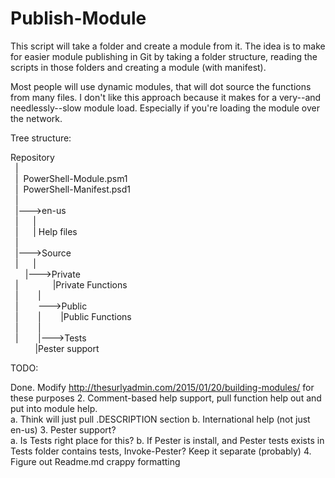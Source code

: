 # Publish-Module
This script will take a folder and create a module from it.  The idea is to make for easier module publishing in Git by 
taking a folder structure, reading the scripts in those folders and creating a module (with manifest).

Most people will use dynamic modules, that will dot source the functions from many files.  I don't like this approach because
it makes for a very--and needlessly--slow module load.  Especially if you're loading the module over the network. 

Tree structure:

Repository<br/>
&nbsp;&nbsp;|<br/>
&nbsp;&nbsp;|&nbsp;&nbsp;PowerShell-Module.psm1<br/>
&nbsp;&nbsp;|&nbsp;&nbsp;PowerShell-Manifest.psd1<br/>
&nbsp;&nbsp;|<br/>
&nbsp;&nbsp;|--->en-us<br/>
&nbsp;&nbsp;|&nbsp;&nbsp;&nbsp;&nbsp;&nbsp;&nbsp;|<br/>
&nbsp;&nbsp;|&nbsp;&nbsp;&nbsp;&nbsp;&nbsp;&nbsp;| Help files<br/>
&nbsp;&nbsp;|<br/>
&nbsp;&nbsp;|--->Source<br/>
&nbsp;&nbsp;|&nbsp;&nbsp;&nbsp;&nbsp;&nbsp;&nbsp;|<br/>
&nbsp;&nbsp;&nbsp;&nbsp;&nbsp;&nbsp;|--->Private<br/>
&nbsp;&nbsp;|&nbsp;&nbsp;&nbsp;&nbsp;&nbsp;&nbsp;&nbsp;&nbsp;&nbsp;&nbsp;&nbsp;&nbsp;&nbsp;&nbsp;|Private Functions<br/>
&nbsp;&nbsp;|&nbsp;&nbsp;&nbsp;&nbsp;&nbsp;&nbsp;&nbsp;&nbsp;|<br/>
&nbsp;&nbsp;|&nbsp;&nbsp;&nbsp;&nbsp;&nbsp;&nbsp;&nbsp;&nbsp;--->Public<br/>
&nbsp;&nbsp;|&nbsp;&nbsp;&nbsp;&nbsp;&nbsp;&nbsp;&nbsp;&nbsp;|&nbsp;&nbsp;&nbsp;&nbsp;&nbsp;&nbsp;&nbsp;&nbsp;|Public Functions<br/>
&nbsp;&nbsp;|&nbsp;&nbsp;&nbsp;&nbsp;&nbsp;&nbsp;&nbsp;&nbsp;|<br/>
&nbsp;&nbsp;|&nbsp;&nbsp;&nbsp;&nbsp;&nbsp;&nbsp;&nbsp;&nbsp;|--->Tests<br/>
&nbsp;&nbsp;&nbsp;&nbsp;&nbsp;&nbsp;&nbsp;&nbsp;&nbsp;&nbsp;|Pester support<br/>
                


TODO:

Done. Modify http://thesurlyadmin.com/2015/01/20/building-modules/ for these purposes
2. Comment-based help support, pull function help out and put into module help.  
   a. Think will just pull .DESCRIPTION section
   b. International help (not just en-us)
3. Pester support?   
   a. Is Tests right place for this?
   b. If Pester is install, and Pester tests exists in Tests folder contains tests, Invoke-Pester?  Keep it separate (probably)
4. Figure out Readme.md crappy formatting
